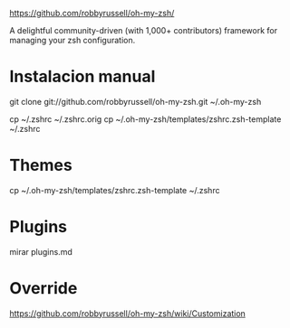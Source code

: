 https://github.com/robbyrussell/oh-my-zsh/

A delightful community-driven (with 1,000+ contributors) framework for managing your zsh configuration. 

# Instalacion manual
git clone git://github.com/robbyrussell/oh-my-zsh.git ~/.oh-my-zsh

cp ~/.zshrc ~/.zshrc.orig
cp ~/.oh-my-zsh/templates/zshrc.zsh-template ~/.zshrc

# Themes
cp ~/.oh-my-zsh/templates/zshrc.zsh-template ~/.zshrc


# Plugins
mirar plugins.md

# Override
https://github.com/robbyrussell/oh-my-zsh/wiki/Customization

